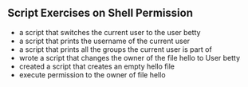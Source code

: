 ## Script Exercises on Shell Permission

-  a script that switches the current user to the user betty 
-  a script that prints the username of the current user
-  a script that prints all the groups the current user is part of
-  wrote a script that changes the owner of the file hello to User betty
- created a script that creates an empty hello file
- execute permission to the owner of file hello
